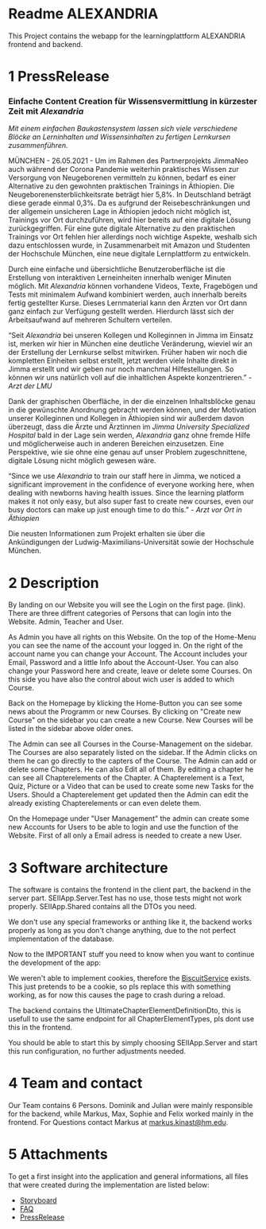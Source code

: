 # Readme ALEXANDRIA

This Project contains the webapp for the learningplattform ALEXANDRIA
frontend and backend.

# 1 PressRelease

### Einfache Content Creation für Wissensvermittlung in kürzester Zeit mit *Alexandria*

*Mit einem einfachen Baukastensystem lassen sich viele verschiedene Blöcke an Lerninhalten und Wissensinhalten zu fertigen Lernkursen zusammenführen.*

MÜNCHEN - 26.05.2021 - Um im Rahmen des Partnerprojekts JimmaNeo auch während der Corona Pandemie weiterhin praktisches Wissen zur Versorgung von Neugeborenen vermitteln zu können, bedarf es einer Alternative zu den gewohnten praktischen Trainings in Äthiopien. Die Neugeborenensterblichkeitsrate beträgt hier 5,8%. In Deutschland beträgt diese gerade einmal 0,3%. Da es aufgrund der Reisebeschränkungen und der allgemein unsicheren Lage in Äthiopien jedoch nicht möglich ist, Trainings vor Ort durchzuführen, wird hier bereits auf eine digitale Lösung zurückgegriffen.
Für eine gute digitale Alternative zu den praktischen Trainings vor Ort fehlen hier allerdings noch wichtige Aspekte, weshalb sich dazu entschlossen wurde, in Zusammenarbeit mit Amazon und Studenten der Hochschule München, eine neue digitale Lernplattform zu entwickeln.

Durch eine einfache und übersichtliche Benutzeroberfläche ist die Erstellung von interaktiven Lerneinheiten innerhalb weniger Minuten möglich. Mit *Alexandria* können vorhandene Videos, Texte, Fragebögen und Tests mit minimalem Aufwand kombiniert werden, auch innerhalb bereits fertig gestellter Kurse. Dieses Lernmaterial kann den Ärzten vor Ort dann ganz einfach zur Verfügung gestellt werden.
Hierdurch lässt sich der Arbeitsaufwand auf mehreren Schultern verteilen.

“Seit *Alexandria* bei unseren Kollegen und Kolleginnen in Jimma im Einsatz ist, merken wir hier in München eine deutliche Veränderung, wieviel wir an der Erstellung der Lernkurse selbst mitwirken. Früher haben wir noch die kompletten Einheiten selbst erstellt, jetzt werden viele Inhalte direkt in Jimma erstellt und wir geben nur noch manchmal Hilfestellungen. So können wir uns natürlich voll auf die inhaltlichen Aspekte konzentrieren.”
*- Arzt der LMU*

Dank der graphischen Oberfläche, in der die einzelnen Inhaltsblöcke genau in die gewünschte Anordnung gebracht werden können, und der Motivation unserer Kolleginnen und Kollegen in Äthiopien sind wir außerdem davon überzeugt, dass die Ärzte und Ärztinnen im *Jimma University Specialized Hospital* bald in der Lage sein werden, *Alexandria* ganz ohne fremde Hilfe  und möglicherweise auch in anderen Bereichen einzusetzen.
Eine Perspektive, wie sie ohne eine genau auf unser Problem zugeschnittene, digitale Lösung nicht möglich gewesen wäre.

“Since we use *Alexandria* to train our staff here in Jimma, we noticed a significant improvement in the confidence of everyone working here, when dealing with newborns having health issues. Since the learning platform makes it not only easy, but also super fast to create new courses, even our busy doctors can make up just enough time to do this.”
*- Arzt vor Ort in Äthiopien*

Die neusten Informationen zum Projekt erhalten sie über die Ankündigungen der Ludwig-Maximilians-Universität sowie der Hochschule München.

# 2 Description
By landing on our Website you will see the Login on the first page. (link).
There are three diffrent categories of Persons that can login into the Website. Admin, Teacher and User.

As Admin you have all rights on this Website. 
On the top of the Home-Menu you can see the name of the account your logged in. On the right of the account name you can change your Account. The Account includes your Email, Password and a little Info about the Account-User. You can also change your Password here and create, leave or delete some Courses. On this side you have also the control about wich user is added to which Course.

Back on the Homepage by klicking the Home-Button you can see some news about the Programm or new Courses.
By clicking on "Create new Course" on the sidebar you can create a new Course. New Courses will be listed in the sidebar above older ones.

The Admin can see all Courses in the Course-Management on the sidebar. The Courses are also separately listed on the sidebar. If the Admin clicks on them he can go directly to the capters of the Course. The Admin can add or delete some Chapters. He can also Edit all of them. 
By editing a chapter he can see all Chapterelements of the Chapter. A Chapterelement is a Text, Quiz, Picture or a Video that can be used to create some new Tasks for the Users. Should a Chapterelement get updated then the Admin can edit the already existing Chapterelements or can even delete them.

On the Homepage under "User Management" the admin can create some new Accounts for Users to be able to login and use the function of the Website. First of all only a Email adress is needed to create a new User.





# 3 Software architecture

The software is contains the frontend in the client part, the backend in the server part.
SEIIApp.Server.Test has no use, those tests might not work properly.
SEIIApp.Shared contains all the DTOs you need.

We don't use any special frameworks or anthing like it, the backend works properly as long as you don't change anything, due to the not perfect implementation of the database.

Now to the IMPORTANT stuff you need to know when you want to continue the development of the app:

We weren't able to implement cookies, therefore the [BiscuitService](src/SEIIApp\Client\Services\BiscuitService.cs) exists.
This just pretends to be a cookie, so pls replace this with something working, as for now this causes the page to crash during a reload.

The backend contains the UltimateChapterElementDefinitionDto, this is usefull to use the same endpoint for all ChapterElementTypes, pls dont use this in the frontend.

You should be able to start this by simply choosing SEIIApp.Server and start this run configuration, no further adjustments needed.

# 4 Team and contact
Our Team contains 6 Persons. Dominik and Julian were mainly responsible for the backend, while Markus, Max, Sophie and Felix worked mainly in the frontend. 
For Questions contact Markus at markus.kinast@hm.edu.

# 5 Attachments
To get a first insight into the application and general informations, all files that were created during the implementation are listed below:
* [Storyboard](documents/LMU_TEAM_G_STORYBOARD.pdf)
* [FAQ](documents/LMU_TEAM_G_FAQ.pdf)
* [PressRelease](documents/LMU_TEAM_G_PR.pdf)